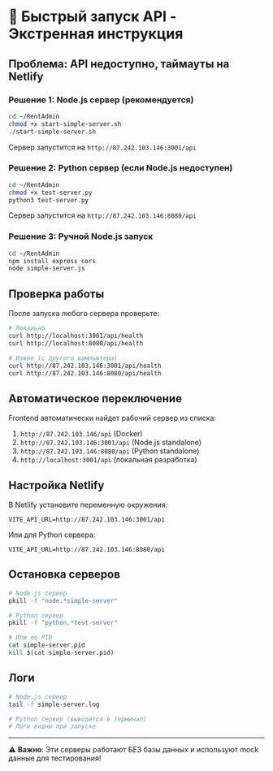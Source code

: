 # 🚀 Быстрый запуск API - Экстренная инструкция

## Проблема: API недоступно, таймауты на Netlify

### Решение 1: Node.js сервер (рекомендуется)

```bash
cd ~/RentAdmin
chmod +x start-simple-server.sh
./start-simple-server.sh
```

Сервер запустится на `http://87.242.103.146:3001/api`

### Решение 2: Python сервер (если Node.js недоступен)

```bash
cd ~/RentAdmin
chmod +x test-server.py
python3 test-server.py
```

Сервер запустится на `http://87.242.103.146:8080/api`

### Решение 3: Ручной Node.js запуск

```bash
cd ~/RentAdmin
npm install express cors
node simple-server.js
```

## Проверка работы

После запуска любого сервера проверьте:

```bash
# Локально
curl http://localhost:3001/api/health
curl http://localhost:8080/api/health

# Извне (с другого компьютера)
curl http://87.242.103.146:3001/api/health
curl http://87.242.103.146:8080/api/health
```

## Автоматическое переключение

Frontend автоматически найдет рабочий сервер из списка:

1. `http://87.242.103.146/api` (Docker)
2. `http://87.242.103.146:3001/api` (Node.js standalone)
3. `http://87.242.103.146:8080/api` (Python standalone)
4. `http://localhost:3001/api` (локальная разработка)

## Настройка Netlify

В Netlify установите переменную окружения:

```
VITE_API_URL=http://87.242.103.146:3001/api
```

Или для Python сервера:

```
VITE_API_URL=http://87.242.103.146:8080/api
```

## Остановка серверов

```bash
# Node.js сервер
pkill -f "node.*simple-server"

# Python сервер
pkill -f "python.*test-server"

# Или по PID
cat simple-server.pid
kill $(cat simple-server.pid)
```

## Логи

```bash
# Node.js сервер
tail -f simple-server.log

# Python сервер (выводится в терминал)
# Логи видны при запуске
```

---

⚠️ **Важно**: Эти серверы работают БЕЗ базы данных и используют mock данные для тестирования!